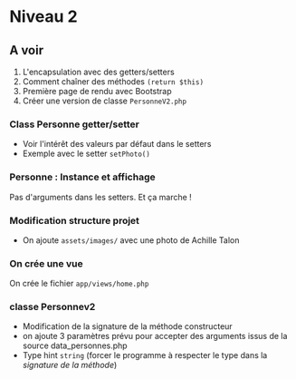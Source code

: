 # Niveau 2 

## A voir
1. L'encapsulation avec des getters/setters
2. Comment chaîner des méthodes `(return $this)`
3. Première page de rendu avec Bootstrap
4. Créer une version de classe `PersonneV2.php`

### Class Personne getter/setter 
- Voir l'intérêt des valeurs par défaut dans le setters
- Exemple avec le setter `setPhoto()`

### Personne : Instance et affichage 
Pas d'arguments dans les setters. Et ça marche !

### Modification structure projet
- On ajoute `assets/images/` avec une photo de Achille Talon


### On crée une vue
On crée le fichier `app/views/home.php`



### classe Personnev2
- Modification de la signature de la méthode constructeur 
- on ajoute 3 paramètres prévu pour accepter des arguments issus de la source data_personnes.php
- Type hint `string` (forcer le programme à respecter le type dans la _signature de la méthode_)


